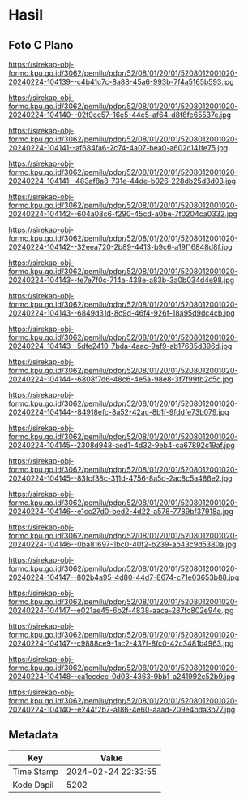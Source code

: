 # Hasil

## Foto C Plano

https://sirekap-obj-formc.kpu.go.id/3062/pemilu/pdpr/52/08/01/20/01/5208012001020-20240224-104139--c4b41c7c-8a88-45a6-993b-7f4a5165b593.jpg

https://sirekap-obj-formc.kpu.go.id/3062/pemilu/pdpr/52/08/01/20/01/5208012001020-20240224-104140--02f9ce57-16e5-44e5-af64-d8f8fe65537e.jpg

https://sirekap-obj-formc.kpu.go.id/3062/pemilu/pdpr/52/08/01/20/01/5208012001020-20240224-104141--af684fa6-2c74-4a07-bea0-a602c141fe75.jpg

https://sirekap-obj-formc.kpu.go.id/3062/pemilu/pdpr/52/08/01/20/01/5208012001020-20240224-104141--483af8a8-731e-44de-b026-228db25d3d03.jpg

https://sirekap-obj-formc.kpu.go.id/3062/pemilu/pdpr/52/08/01/20/01/5208012001020-20240224-104142--604a08c6-f290-45cd-a0be-7f0204ca0332.jpg

https://sirekap-obj-formc.kpu.go.id/3062/pemilu/pdpr/52/08/01/20/01/5208012001020-20240224-104142--32eea720-2b89-4413-b9c6-a19f16848d8f.jpg

https://sirekap-obj-formc.kpu.go.id/3062/pemilu/pdpr/52/08/01/20/01/5208012001020-20240224-104143--fe7e7f0c-714a-438e-a83b-3a0b034d4e98.jpg

https://sirekap-obj-formc.kpu.go.id/3062/pemilu/pdpr/52/08/01/20/01/5208012001020-20240224-104143--6849d31d-8c9d-46f4-926f-18a95d9dc4cb.jpg

https://sirekap-obj-formc.kpu.go.id/3062/pemilu/pdpr/52/08/01/20/01/5208012001020-20240224-104143--5dfe2410-7bda-4aac-9af9-ab17685d396d.jpg

https://sirekap-obj-formc.kpu.go.id/3062/pemilu/pdpr/52/08/01/20/01/5208012001020-20240224-104144--6808f7d6-48c6-4e5a-98e8-3f7f99fb2c5c.jpg

https://sirekap-obj-formc.kpu.go.id/3062/pemilu/pdpr/52/08/01/20/01/5208012001020-20240224-104144--84918efc-8a52-42ac-8b1f-9fddfe73b079.jpg

https://sirekap-obj-formc.kpu.go.id/3062/pemilu/pdpr/52/08/01/20/01/5208012001020-20240224-104145--2308d948-aed1-4d32-9eb4-ca67892c19af.jpg

https://sirekap-obj-formc.kpu.go.id/3062/pemilu/pdpr/52/08/01/20/01/5208012001020-20240224-104145--83fcf38c-311d-4756-8a5d-2ac8c5a486e2.jpg

https://sirekap-obj-formc.kpu.go.id/3062/pemilu/pdpr/52/08/01/20/01/5208012001020-20240224-104146--e1cc27d0-bed2-4d22-a578-7789bf37918a.jpg

https://sirekap-obj-formc.kpu.go.id/3062/pemilu/pdpr/52/08/01/20/01/5208012001020-20240224-104146--0ba81697-1bc0-40f2-b239-ab43c9d5380a.jpg

https://sirekap-obj-formc.kpu.go.id/3062/pemilu/pdpr/52/08/01/20/01/5208012001020-20240224-104147--802b4a95-4d80-44d7-8674-c71e03653b88.jpg

https://sirekap-obj-formc.kpu.go.id/3062/pemilu/pdpr/52/08/01/20/01/5208012001020-20240224-104147--e021ae45-6b2f-4838-aaca-287fc802e94e.jpg

https://sirekap-obj-formc.kpu.go.id/3062/pemilu/pdpr/52/08/01/20/01/5208012001020-20240224-104147--c9888ce9-1ac2-437f-8fc0-42c3481b4963.jpg

https://sirekap-obj-formc.kpu.go.id/3062/pemilu/pdpr/52/08/01/20/01/5208012001020-20240224-104148--ca1ecdec-0d03-4363-9bb1-a241992c52b9.jpg

https://sirekap-obj-formc.kpu.go.id/3062/pemilu/pdpr/52/08/01/20/01/5208012001020-20240224-104140--e244f2b7-a186-4e60-aaad-209e4bda3b77.jpg


## Metadata

| Key        | Value               |
| ---------- | ------------------- |
| Time Stamp | 2024-02-24 22:33:55 |
| Kode Dapil | 5202                |



